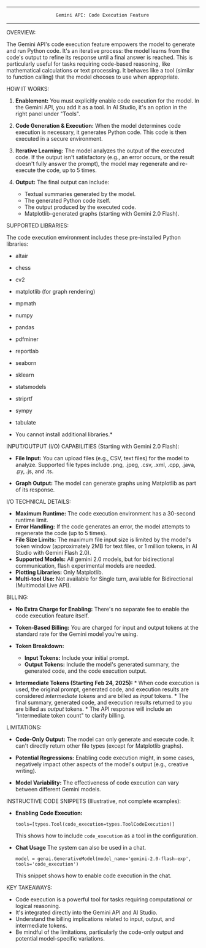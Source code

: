 --------------------------------------------------------------------------------

                      Gemini API: Code Execution Feature

--------------------------------------------------------------------------------

OVERVIEW:

The Gemini API's code execution feature empowers the model to generate and run Python code.  It's an iterative process: the model learns from the code's output to refine its response until a final answer is reached. This is particularly useful for tasks requiring code-based reasoning, like mathematical calculations or text processing.  It behaves like a tool (similar to function calling) that the model chooses to use when appropriate.

HOW IT WORKS:

1.  **Enablement:** You must explicitly enable code execution for the model.  In the Gemini API, you add it as a tool. In AI Studio, it's an option in the right panel under "Tools".

2.  **Code Generation & Execution:**  When the model determines code execution is necessary, it generates Python code.  This code is then executed in a secure environment.

3.  **Iterative Learning:** The model analyzes the output of the executed code. If the output isn't satisfactory (e.g., an error occurs, or the result doesn't fully answer the prompt), the model may regenerate and re-execute the code, up to 5 times.

4.  **Output:** The final output can include:
    *   Textual summaries generated by the model.
    *   The generated Python code itself.
    *   The output produced by the executed code.
    *   Matplotlib-generated graphs (starting with Gemini 2.0 Flash).

SUPPORTED LIBRARIES:

The code execution environment includes these pre-installed Python libraries:

*   altair
*   chess
*   cv2
*   matplotlib (for graph rendering)
*   mpmath
*   numpy
*   pandas
*   pdfminer
*   reportlab
*   seaborn
*   sklearn
*   statsmodels
*   striprtf
*   sympy
*   tabulate

*   You cannot install additional libraries.*

INPUT/OUTPUT (I/O) CAPABILITIES (Starting with Gemini 2.0 Flash):

*   **File Input:** You can upload files (e.g., CSV, text files) for the model to analyze. Supported file types include .png, .jpeg, .csv, .xml, .cpp, .java, .py, .js, and .ts.

*   **Graph Output:**  The model can generate graphs using Matplotlib as part of its response.

I/O TECHNICAL DETAILS:

*   **Maximum Runtime:** The code execution environment has a 30-second runtime limit.
*   **Error Handling:** If the code generates an error, the model attempts to regenerate the code (up to 5 times).
*   **File Size Limits:** The maximum file input size is limited by the model's token window (approximately 2MB for text files, or 1 million tokens, in AI Studio with Gemini Flash 2.0).
*   **Supported Models:** All gemini 2.0 models, but for bidirectional communication, flash experimental models are needed.
*  **Plotting Libraries:** Only Matplotlib.
*   **Multi-tool Use:** Not available for Single turn, available for Bidirectional (Multimodal Live API).

BILLING:

*   **No Extra Charge for Enabling:** There's no separate fee to enable the code execution feature itself.

*   **Token-Based Billing:** You are charged for input and output tokens at the standard rate for the Gemini model you're using.

*   **Token Breakdown:**
    *   **Input Tokens:** Include your initial prompt.
    *   **Output Tokens:** Include the model's generated summary, the generated code, and the code execution output.

*    **Intermediate Tokens (Starting Feb 24, 2025):**
    *   When code execution is used, the original prompt, generated code, and execution results are considered *intermediate tokens* and are billed as *input* tokens.
    *   The final summary, generated code, and execution results returned to you are billed as *output* tokens.
    *   The API response will include an "intermediate token count" to clarify billing.

LIMITATIONS:

*   **Code-Only Output:** The model can only generate and execute code. It can't directly return other file types (except for Matplotlib graphs).

*   **Potential Regressions:**  Enabling code execution might, in some cases, negatively impact other aspects of the model's output (e.g., creative writing).

*   **Model Variability:** The effectiveness of code execution can vary between different Gemini models.

INSTRUCTIVE CODE SNIPPETS (Illustrative, not complete examples):

*   **Enabling Code Execution:**
    ```
    tools=[types.Tool(code_execution=types.ToolCodeExecution)]
    ```
    This shows how to include `code_execution` as a tool in the configuration.

*   **Chat Usage**
     The system can also be used in a chat.
    ```
    model = genai.GenerativeModel(model_name='gemini-2.0-flash-exp', tools='code_execution')
    ```
    This snippet shows how to enable code execution in the chat.

KEY TAKEAWAYS:

*   Code execution is a powerful tool for tasks requiring computational or logical reasoning.
*   It's integrated directly into the Gemini API and AI Studio.
*   Understand the billing implications related to input, output, and intermediate tokens.
*   Be mindful of the limitations, particularly the code-only output and potential model-specific variations.